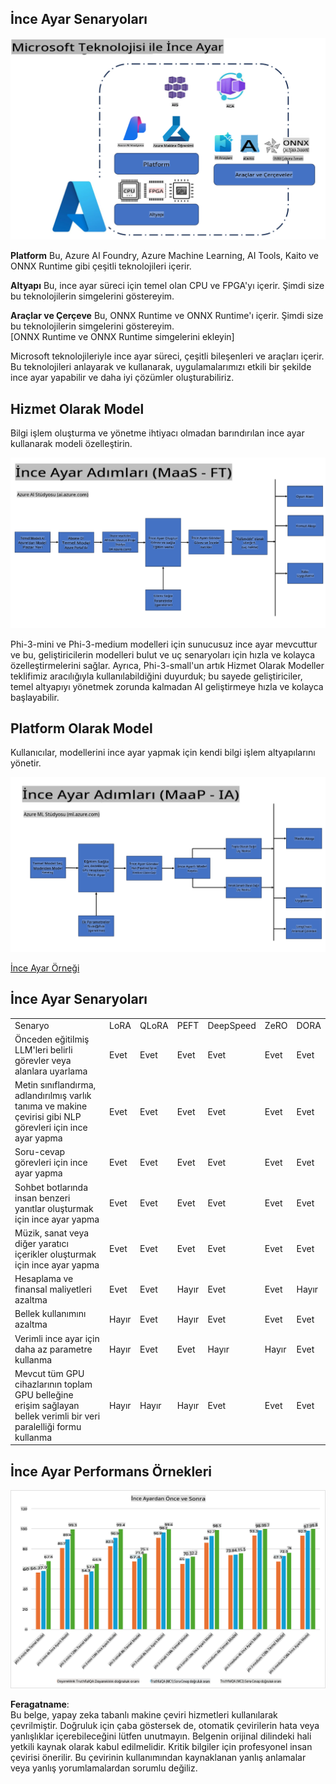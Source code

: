## İnce Ayar Senaryoları

![MS Hizmetleriyle İnce Ayar](../../../../translated_images/FinetuningwithMS.25759a0154a97ad90e43a6cace37d6bea87f0ac0236ada3ad5d4a1fbacc3bdf7.tr.png)

**Platform** Bu, Azure AI Foundry, Azure Machine Learning, AI Tools, Kaito ve ONNX Runtime gibi çeşitli teknolojileri içerir. 

**Altyapı** Bu, ince ayar süreci için temel olan CPU ve FPGA'yı içerir. Şimdi size bu teknolojilerin simgelerini göstereyim.

**Araçlar ve Çerçeve** Bu, ONNX Runtime ve ONNX Runtime'ı içerir. Şimdi size bu teknolojilerin simgelerini göstereyim.  
[ONNX Runtime ve ONNX Runtime simgelerini ekleyin]

Microsoft teknolojileriyle ince ayar süreci, çeşitli bileşenleri ve araçları içerir. Bu teknolojileri anlayarak ve kullanarak, uygulamalarımızı etkili bir şekilde ince ayar yapabilir ve daha iyi çözümler oluşturabiliriz.

## Hizmet Olarak Model

Bilgi işlem oluşturma ve yönetme ihtiyacı olmadan barındırılan ince ayar kullanarak modeli özelleştirin.

![MaaS İnce Ayar](../../../../translated_images/MaaSfinetune.6184d80a336ea9d7bb67a581e9e5d0b021cafdffff7ba257c2012e2123e0d77e.tr.png)

Phi-3-mini ve Phi-3-medium modelleri için sunucusuz ince ayar mevcuttur ve bu, geliştiricilerin modelleri bulut ve uç senaryoları için hızla ve kolayca özelleştirmelerini sağlar. Ayrıca, Phi-3-small'un artık Hizmet Olarak Modeller teklifimiz aracılığıyla kullanılabildiğini duyurduk; bu sayede geliştiriciler, temel altyapıyı yönetmek zorunda kalmadan AI geliştirmeye hızla ve kolayca başlayabilir.

## Platform Olarak Model

Kullanıcılar, modellerini ince ayar yapmak için kendi bilgi işlem altyapılarını yönetir.

![Maap İnce Ayar](../../../../translated_images/MaaPFinetune.cf8b08ef05bf57f362da90834be87562502f4370de4a7325a9fb03b8c008e5e7.tr.png)

[İnce Ayar Örneği](https://github.com/Azure/azureml-examples/blob/main/sdk/python/foundation-models/system/finetune/chat-completion/chat-completion.ipynb)

## İnce Ayar Senaryoları 

| | | | | | | |
|-|-|-|-|-|-|-|
|Senaryo|LoRA|QLoRA|PEFT|DeepSpeed|ZeRO|DORA|
|Önceden eğitilmiş LLM'leri belirli görevler veya alanlara uyarlama|Evet|Evet|Evet|Evet|Evet|Evet|
|Metin sınıflandırma, adlandırılmış varlık tanıma ve makine çevirisi gibi NLP görevleri için ince ayar yapma|Evet|Evet|Evet|Evet|Evet|Evet|
|Soru-cevap görevleri için ince ayar yapma|Evet|Evet|Evet|Evet|Evet|Evet|
|Sohbet botlarında insan benzeri yanıtlar oluşturmak için ince ayar yapma|Evet|Evet|Evet|Evet|Evet|Evet|
|Müzik, sanat veya diğer yaratıcı içerikler oluşturmak için ince ayar yapma|Evet|Evet|Evet|Evet|Evet|Evet|
|Hesaplama ve finansal maliyetleri azaltma|Evet|Evet|Hayır|Evet|Evet|Hayır|
|Bellek kullanımını azaltma|Hayır|Evet|Hayır|Evet|Evet|Evet|
|Verimli ince ayar için daha az parametre kullanma|Hayır|Evet|Evet|Hayır|Hayır|Evet|
|Mevcut tüm GPU cihazlarının toplam GPU belleğine erişim sağlayan bellek verimli bir veri paralelliği formu kullanma|Hayır|Hayır|Hayır|Evet|Evet|Evet|

## İnce Ayar Performans Örnekleri

![İnce Ayar Performansı](../../../../translated_images/Finetuningexamples.9dbf84557eef43e011eb7cadf51f51686f9245f7953e2712a27095ab7d18a6d1.tr.png)

**Feragatname**:  
Bu belge, yapay zeka tabanlı makine çeviri hizmetleri kullanılarak çevrilmiştir. Doğruluk için çaba göstersek de, otomatik çevirilerin hata veya yanlışlıklar içerebileceğini lütfen unutmayın. Belgenin orijinal dilindeki hali yetkili kaynak olarak kabul edilmelidir. Kritik bilgiler için profesyonel insan çevirisi önerilir. Bu çevirinin kullanımından kaynaklanan yanlış anlamalar veya yanlış yorumlamalardan sorumlu değiliz.